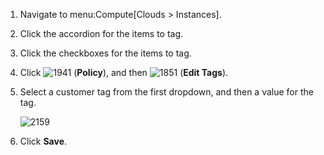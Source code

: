 1.  Navigate to menu:Compute\[Clouds \> Instances\].

2.  Click the accordion for the items to tag.

3.  Click the checkboxes for the items to tag.

4.  Click ![1941](1941.png) (**Policy**), and then ![1851](1851.png)
    (**Edit Tags**).

5.  Select a customer tag from the first dropdown, and then a value for
    the tag.
    
    ![2159](2159.png)

6.  Click **Save**.
